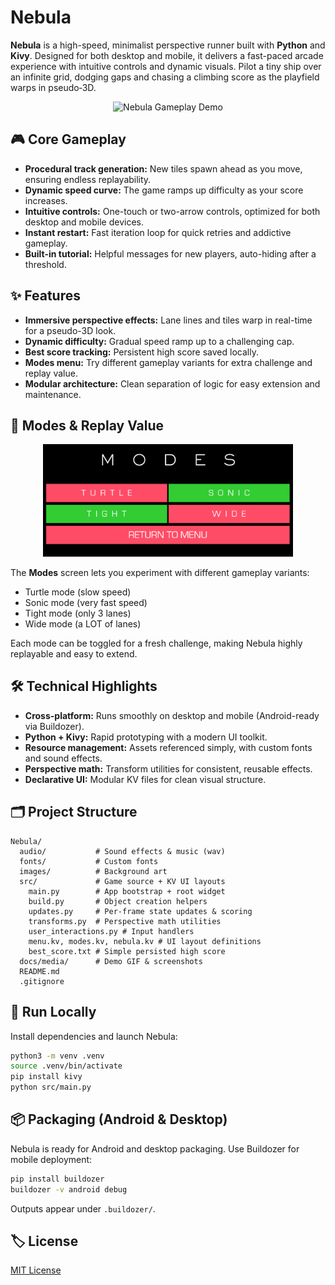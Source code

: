 
# Nebula

**Nebula** is a high-speed, minimalist perspective runner built with **Python** and **Kivy**. Designed for both desktop and mobile, it delivers a fast-paced arcade experience with intuitive controls and dynamic visuals. Pilot a tiny ship over an infinite grid, dodging gaps and chasing a climbing score as the playfield warps in pseudo‑3D.


<p align="center">
  <img src="docs/media/demo.gif" alt="Nebula Gameplay Demo" width="600"/>
</p>


## 🎮 Core Gameplay
- **Procedural track generation:** New tiles spawn ahead as you move, ensuring endless replayability.
- **Dynamic speed curve:** The game ramps up difficulty as your score increases.
- **Intuitive controls:** One-touch or two-arrow controls, optimized for both desktop and mobile devices.
- **Instant restart:** Fast iteration loop for quick retries and addictive gameplay.
- **Built-in tutorial:** Helpful messages for new players, auto-hiding after a threshold.


## ✨ Features
- **Immersive perspective effects:** Lane lines and tiles warp in real-time for a pseudo-3D look.
- **Dynamic difficulty:** Gradual speed ramp up to a challenging cap.
- **Best score tracking:** Persistent high score saved locally.
- **Modes menu:** Try different gameplay variants for extra challenge and replay value.
- **Modular architecture:** Clean separation of logic for easy extension and maintenance.


## 🧩 Modes & Replay Value
<p align="center">
  <img src="docs/media/modes.png" alt="Modes Menu Screenshot" width="400"/>
</p>

The **Modes** screen lets you experiment with different gameplay variants:
- Turtle mode (slow speed)
- Sonic mode (very fast speed)
- Tight mode (only 3 lanes)
- Wide mode (a LOT of lanes)

Each mode can be toggled for a fresh challenge, making Nebula highly replayable and easy to extend.


## 🛠 Technical Highlights
- **Cross-platform:** Runs smoothly on desktop and mobile (Android-ready via Buildozer).
- **Python + Kivy:** Rapid prototyping with a modern UI toolkit.
- **Resource management:** Assets referenced simply, with custom fonts and sound effects.
- **Perspective math:** Transform utilities for consistent, reusable effects.
- **Declarative UI:** Modular KV files for clean visual structure.


## 🗂 Project Structure
```
Nebula/
  audio/           # Sound effects & music (wav)
  fonts/           # Custom fonts
  images/          # Background art
  src/             # Game source + KV UI layouts
    main.py        # App bootstrap + root widget
    build.py       # Object creation helpers
    updates.py     # Per‑frame state updates & scoring
    transforms.py  # Perspective math utilities
    user_interactions.py # Input handlers
    menu.kv, modes.kv, nebula.kv # UI layout definitions
    best_score.txt # Simple persisted high score
  docs/media/      # Demo GIF & screenshots
  README.md
  .gitignore
```


## 🚀 Run Locally
Install dependencies and launch Nebula:
```bash
python3 -m venv .venv
source .venv/bin/activate
pip install kivy
python src/main.py
```


## 📦 Packaging (Android & Desktop)
Nebula is ready for Android and desktop packaging. Use Buildozer for mobile deployment:
```bash
pip install buildozer
buildozer -v android debug
```
Outputs appear under `.buildozer/`.


## 🏷 License
[MIT License](LICENSE)
